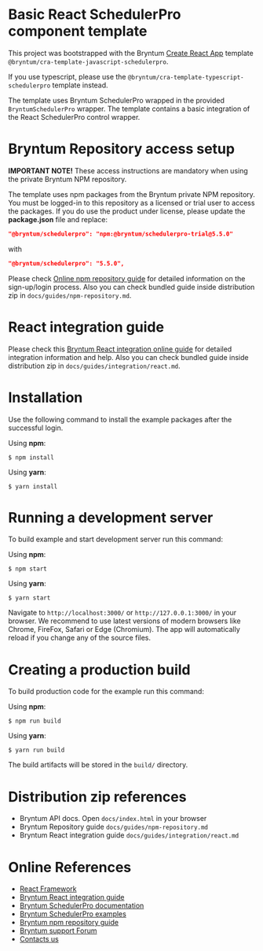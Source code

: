 # Basic React SchedulerPro component template

This project was bootstrapped with the Bryntum [Create React App](https://github.com/facebook/create-react-app)
template `@bryntum/cra-template-javascript-schedulerpro`.

If you use typescript, please use the `@bryntum/cra-template-typescript-schedulerpro` template instead.

The template uses Bryntum SchedulerPro wrapped in the provided `BryntumSchedulerPro` wrapper.
The template contains a basic integration of the React SchedulerPro control wrapper.

# Bryntum Repository access setup

**IMPORTANT NOTE!** These access instructions are mandatory when using the private Bryntum NPM repository.

The template uses npm packages from the Bryntum private NPM repository. You must be logged-in to this repository as a
licensed or trial user to access the packages.
If you do use the product under license, please update the **package.json** file and replace:

```json
"@bryntum/schedulerpro": "npm:@bryntum/schedulerpro-trial@5.5.0"
```

with

```json
"@bryntum/schedulerpro": "5.5.0",
```

Please check [Online npm repository guide](https://bryntum.com/products/schedulerpro/docs/npm-repository/)
for detailed information on the sign-up/login process. Also you can check bundled guide inside distribution zip
in `docs/guides/npm-repository.md`.

# React integration guide

Please check this
[Bryntum React integration online guide](https://bryntum.com/products/schedulerpro/docs/integration/react)
for detailed integration information and help. Also you can check bundled guide inside distribution zip
in `docs/guides/integration/react.md`.

# Installation

Use the following command to install the example packages after the successful login.

Using **npm**:

```shell
$ npm install
```

Using **yarn**:

```shell
$ yarn install
```

# Running a development server

To build example and start development server run this command:

Using **npm**:

```shell
$ npm start
```

Using **yarn**:

```shell
$ yarn start
```

Navigate to `http://localhost:3000/` or `http://127.0.0.1:3000/` in your browser. We recommend to use latest versions of
modern browsers like Chrome, FireFox, Safari or Edge (Chromium). The app will automatically reload if you change any of
the source files.

# Creating a production build

To build production code for the example run this command:

Using **npm**:

```shell
$ npm run build
```

Using **yarn**:

```shell
$ yarn run build
```

The build artifacts will be stored in the `build/` directory.

# Distribution zip references

* Bryntum API docs. Open `docs/index.html` in your browser
* Bryntum Repository guide `docs/guides/npm-repository.md`
* Bryntum React integration guide `docs/guides/integration/react.md`

# Online References

* [React Framework](https://github.com/facebook/create-react-app)
* [Bryntum React integration guide](https://bryntum.com/products/schedulerpro/docs/integration/react/)
* [Bryntum SchedulerPro documentation](https://bryntum.com/products/schedulerpro/docs/)
* [Bryntum SchedulerPro examples](https://bryntum.com/products/schedulerpro/examples/)
* [Bryntum npm repository guide](https://bryntum.com/products/schedulerpro/docs/npm-repository/)
* [Bryntum support Forum](https://forum.bryntum.com/)
* [Contacts us](https://bryntum.com/contact/)
